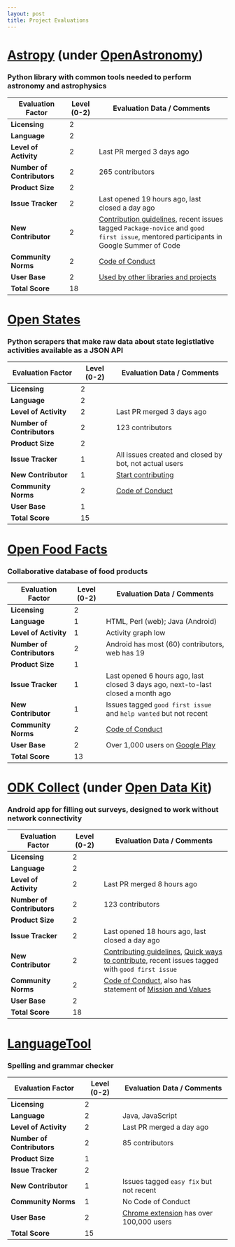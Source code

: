 ```yaml
---
layout: post
title: Project Evaluations
---
```


# [Astropy](http://www.astropy.org) (under [OpenAstronomy](https://openastronomy.org))
### Python library with common tools needed to perform astronomy and astrophysics

| Evaluation Factor          | Level (0-2)  | Evaluation Data / Comments |
|---|---|---|
| __Licensing__              | 2 |
| __Language__               | 2 |
| __Level of Activity__      | 2 | Last PR merged 3 days ago
| __Number of Contributors__ | 2 | 265 contributors
| __Product Size__           | 2 | 
| __Issue Tracker__          | 2 | Last opened 19 hours ago, last closed a day ago
| __New Contributor__        | 2 | [Contribution guidelines](http://www.astropy.org/contribute.html), recent issues tagged `Package-novice` and `good first issue`, mentored participants in Google Summer of Code
| __Community Norms__        | 2 | [Code of Conduct](http://www.astropy.org/code_of_conduct.html)
| __User Base__              | 2 | [Used by other libraries and projects](https://libraries.io/pypi/astropy)
| __Total Score__            | 18 |

# [Open States](https://openstates.org/)
### Python scrapers that make raw data about state legistlative activities available as a JSON API

| Evaluation Factor          | Level (0-2)  | Evaluation Data / Comments |
|---|---|---|
| __Licensing__              | 2 |
| __Language__               | 2 |
| __Level of Activity__      | 2 | Last PR merged 3 days ago
| __Number of Contributors__ | 2 | 123 contributors
| __Product Size__           | 2 |
| __Issue Tracker__          | 1 | All issues created and closed by bot, not actual users
| __New Contributor__        | 1 | [Start contributing](http://docs.openstates.org/en/latest/contributing/getting-started.html)
| __Community Norms__        | 2 | [Code of Conduct](http://docs.openstates.org/en/latest/contributing/code-of-conduct.html)
| __User Base__              | 1 |
| __Total Score__            | 15 |

# [Open Food Facts](https://world.openfoodfacts.org/)
### Collaborative database of food products

| Evaluation Factor          | Level (0-2)  | Evaluation Data / Comments |
|---|---|---|
| __Licensing__              | 2 |
| __Language__               | 1 | HTML, Perl (web); Java (Android)
| __Level of Activity__      | 1 | Activity graph low
| __Number of Contributors__ | 2 | Android has most (60) contributors, web has 19
| __Product Size__           | 1 |
| __Issue Tracker__          | 1 | Last opened 6 hours ago, last closed 3 days ago, next-to-last closed a month ago
| __New Contributor__        | 1 | Issues tagged `good first issue` and `help wanted` but not recent
| __Community Norms__        | 2 | [Code of Conduct](https://world.openfoodfacts.org/code-of-conduct)
| __User Base__              | 2 | Over 1,000 users on [Google Play](https://play.google.com/store/apps/details?id=org.openfoodfacts.scanner)
| __Total Score__            | 13 |

# [ODK Collect](https://docs.opendatakit.org/collect-intro/) (under [Open Data Kit](https://opendatakit.org))
### Android app for filling out surveys, designed to work without network connectivity

| Evaluation Factor          | Level (0-2)  | Evaluation Data / Comments |
|---|---|---|
| __Licensing__              | 2 |
| __Language__               | 2 | 
| __Level of Activity__      | 2 | Last PR merged 8 hours ago
| __Number of Contributors__ | 2 | 123 contributors
| __Product Size__           | 2 |
| __Issue Tracker__          | 2 | Last opened 18 hours ago, last closed a day ago
| __New Contributor__        | 2 | [Contributing guidelines](https://github.com/opendatakit/collect/blob/master/CONTRIBUTING.md), [Quick ways to contribute](https://forum.opendatakit.org/t/quick-ways-to-contribute/9633), recent issues tagged with `good first issue`
| __Community Norms__        | 2 | [Code of Conduct](https://github.com/opendatakit/governance/blob/master/CODE-OF-CONDUCT.md), also has statement of [Mission and Values](https://github.com/opendatakit/governance/blob/master/MISSION-AND-VALUES.md)
| __User Base__              | 2 |
| __Total Score__            | 18 |

# [LanguageTool](https://languagetool.org/)
### Spelling and grammar checker

| Evaluation Factor          | Level (0-2)  | Evaluation Data / Comments |
|---|---|---|
| __Licensing__              | 2 |
| __Language__               | 2 | Java, JavaScript
| __Level of Activity__      | 2 | Last PR merged a day ago
| __Number of Contributors__ | 2 | 85 contributors
| __Product Size__           | 1 |
| __Issue Tracker__          | 2 |
| __New Contributor__        | 1 | Issues tagged `easy fix` but not recent
| __Community Norms__        | 1 | No Code of Conduct
| __User Base__              | 2 | [Chrome extension](https://chrome.google.com/webstore/detail/languagetool-grammar-and/oldceeleldhonbafppcapldpdifcinji) has over 100,000 users
| __Total Score__            | 15 |